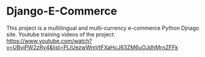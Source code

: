 # Django-E-Commerce
This project is a multilingual and multi-currency e-commerce Python Djnago site.
Youtube training videos of the project:
https://www.youtube.com/watch?v=UByiPW2zRy4&list=PLIUezwWmVtFXaHcJ63ZM6uOJdhMrnZFFk
